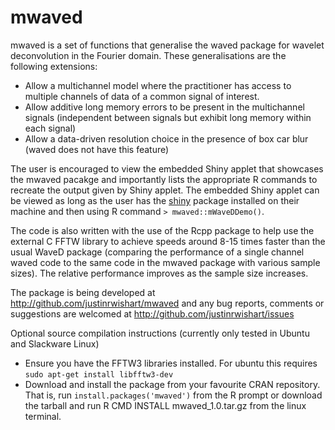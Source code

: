 mwaved
===========

mwaved is a set of functions that generalise the waved package for wavelet deconvolution in the Fourier domain. These generalisations are the following extensions:

* Allow a multichannel model where the practitioner has access to multiple channels of data of a common signal of interest.
* Allow additive long memory errors to be present in the multichannel signals (independent between signals but exhibit long memory within each signal)
* Allow a data-driven resolution choice in the presence of box car blur (waved does not have this feature)

The user is encouraged to view the embedded Shiny applet that showcases the mwaved pacakge and importantly lists the appropriate R commands to recreate the output given by Shiny applet. The embedded Shiny applet can be viewed as long as the user has the [shiny](http://cran.r-project.org/package=shiny) package installed on their machine and then using R command `> mwaved::mWaveDDemo()`. 

The code is also written with the use of the Rcpp package to help use the external C FFTW library to achieve speeds around 8-15 times faster than the usual WaveD package (comparing the performance of a single channel waved code to the same code in the mwaved package with various sample sizes). The relative performance improves as the sample size increases. 

The package is being developed at http://github.com/justinrwishart/mwaved and any bug reports, comments or suggestions are welcomed at http://github.com/justinrwishart/issues

Optional source compilation instructions (currently only tested in Ubuntu and Slackware Linux)

* Ensure you have the FFTW3 libraries installed. For ubuntu this requires `sudo apt-get install libfftw3-dev`
* Download and install the package from your favourite CRAN repository. That is, run `install.packages('mwaved')` from the R prompt or download the tarball and run R CMD INSTALL mwaved_1.0.tar.gz from the linux terminal.
